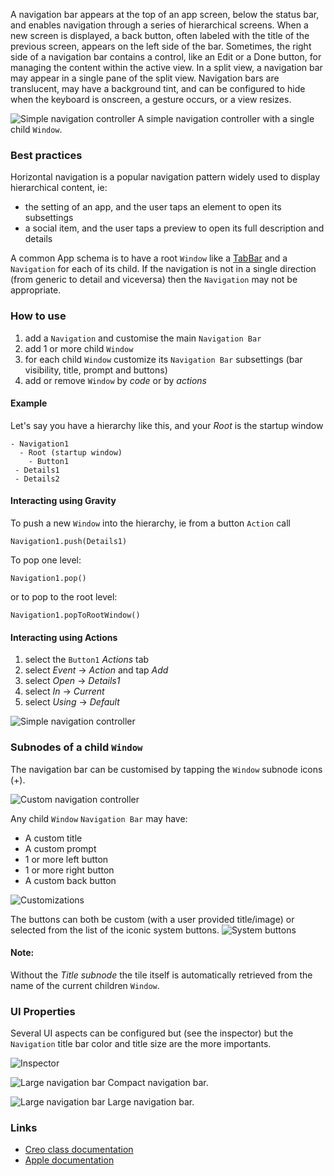 A navigation bar appears at the top of an app screen, below the status bar, and enables navigation through a series of hierarchical screens. When a new screen is displayed, a back button, often labeled with the title of the previous screen, appears on the left side of the bar. Sometimes, the right side of a navigation bar contains a control, like an Edit or a Done button, for managing the content within the active view. In a split view, a navigation bar may appear in a single pane of the split view. Navigation bars are translucent, may have a background tint, and can be configured to hide when the keyboard is onscreen, a gesture occurs, or a view resizes.

![Simple navigation controller](images/navigation8.png)
A simple navigation controller with a single child `Window`.


### Best practices
Horizontal navigation is a popular navigation pattern widely used to display hierarchical content, ie:
- the setting of an app, and the user taps an element to open its subsettings
- a social item, and the user taps a preview to open its full description and details

A common App schema is to have a root `Window` like a [TabBar](tabbar) and a `Navigation` for each of its child.
If the navigation is not in a single direction (from generic to detail and viceversa) then the `Navigation` may not be appropriate.

### How to use
1. add a `Navigation` and customise the main `Navigation Bar`
1. add 1 or more child `Window`
1. for each child `Window` customize its `Navigation Bar` subsettings (bar visibility, title, prompt and buttons)
1. add or remove `Window` by _code_ or by _actions_



#### Example
Let's say you have a hierarchy like this, and your _Root_ is the startup window
```
- Navigation1
  - Root (startup window)
    - Button1
 - Details1
 - Details2
```

#### Interacting using Gravity

To push a new `Window` into the hierarchy, ie from a button `Action` call
```
Navigation1.push(Details1)
```

To pop one level:

```
Navigation1.pop()
```

or to pop to the root level:
```
Navigation1.popToRootWindow()
```

#### Interacting using Actions

1. select the `Button1` _Actions_ tab
1. select _Event_ -> _Action_ and tap _Add_
1. select _Open_ -> _Details1_
1. select _In_ -> _Current_
1. select _Using_ -> _Default_

![Simple navigation controller](images/navigation10.png)

### Subnodes of a child `Window`
The navigation bar can be customised by tapping the `Window` subnode icons (+).

![Custom navigation controller](images/navigation1.png)

Any child `Window` `Navigation Bar` may have:
- A custom title
- A custom prompt
- 1 or more left button
- 1 or more right button
- A custom back button

![Customizations](images/navigation13.png)

The buttons can both be custom (with a user provided title/image) or selected from the list of the iconic system buttons.
![System buttons](images/navigation2.png)

#### Note:
Without the _Title subnode_ the tile itself is automatically retrieved from the name of the current children `Window`.

### UI Properties
Several UI aspects can be configured but (see the inspector) but the `Navigation` title bar color and title size are the more importants.

![Inspector](images/navigation11.png)

![Large navigation bar](images/navigation12.png)
Compact navigation bar.

![Large navigation bar](images/navigation9.png)
Large navigation bar.

### Links
- [Creo class documentation](../classes/Navigation)
- [Apple documentation](https://developer.apple.com/documentation/uikit/uinavigationcontroller)
